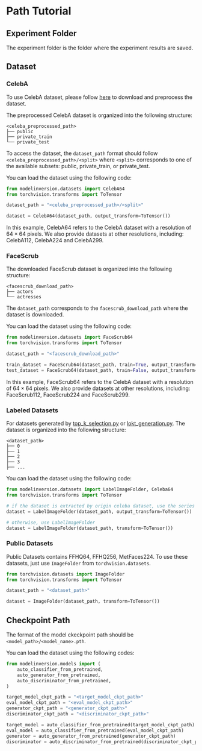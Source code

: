 # Path Tutorial

## Experiment Folder

The experiment folder is the folder where the experiment results are saved.

## Dataset

### CelebA

To use CelebA dataset, please follow [here](./datasets.md) to download and preprocess the dataset.

The preprocessed CelebA dataset is organized into the following structure:
```
<celeba_preprocessed_path>
├── public
├── private_train
└── private_test
```

To access the dataset, the `dataset_path` format should follow `<celeba_preprocessed_path>/<split>` where `<split>` corresponds to one of the available subsets: public, private_train, or private_test.

You can load the dataset using the following code:

```python
from modelinversion.datasets import CelebA64
from torchvision.transforms import ToTensor

dataset_path = "<celeba_preprocessed_path>/<split>"

dataset = CelebA64(dataset_path, output_transform=ToTensor())
```

In this example, CelebA64 refers to the CelebA dataset with a resolution of $64\times 64$ pixels. We also provide datasets at other resolutions, including: CelebA112, CelebA224 and  CelebA299.

### FaceScrub

The downloaded FaceScrub dataset is organized into the following structure:
```
<facescrub_download_path>
├── actors
└── actresses
```

The `dataset_path` corresponds to the `facescrub_download_path` where the dataset is downloaded.

You can load the dataset using the following code:

```python
from modelinversion.datasets import FaceScrub64
from torchvision.transforms import ToTensor

dataset_path = "<facescrub_download_path>"

train_dataset = FaceScrub64(dataset_path, train=True, output_transform=ToTensor())
test_dataset = FaceScrub64(dataset_path, train=False, output_transform=ToTensor())
```

In this example, FaceScrub64 refers to the CelebA dataset with a resolution of $64\times 64$ pixels. We also provide datasets at other resolutions, including: FaceScrub112, FaceScrub224 and  FaceScrub299.

### Labeled Datasets

For datasets generated by [top_k_selection.py](../examples/standard/dataset_preprocess/plgmi_top_k_selection.py) or [lokt_generation.py](../examples/standard/dataset_preprocess/lokt_generation.py). The dataset is organized into the following structure:
```
<dataset_path>
├── 0
├── 1
├── 2
├── 3
├── ...
```

You can load the dataset using the following code:
```python
from modelinversion.datasets import LabelImageFolder, Celeba64
from torchvision.transforms import ToTensor

# if the dataset is extracted by origin celeba dataset, use the series of CelebA64, CelebA112
dataset = LabelImageFolder(dataset_path, output_transform=ToTensor())

# otherwise, use LabelImageFolder
dataset = LabelImageFolder(dataset_path, transform=ToTensor())
```

### Public Datasets

Public Datasets contains FFHQ64, FFHQ256, MetFaces224. To use these datasets, just use `ImageFolder` from `torchvision.datasets`.

```python
from torchvision.datasets import ImageFolder
from torchvision.transforms import ToTensor

dataset_path = "<dataset_path>"

dataset = ImageFolder(dataset_path, transform=ToTensor())
```

## Checkpoint Path


The format of the model ckeckpoint path should be `<model_path>/<model_name>.pth`.

You can load the dataset using the following codes:

```python
from modelinversion.models import (
    auto_classifier_from_pretrained,
    auto_generator_from_pretrained,
    auto_discriminator_from_pretrained,
)

target_model_ckpt_path = "<target_model_ckpt_path>"
eval_model_ckpt_path = "<eval_model_ckpt_path>"
generator_ckpt_path = "<generator_ckpt_path>"
discriminator_ckpt_path = "<discriminator_ckpt_path>"

target_model = auto_classifier_from_pretrained(target_model_ckpt_path)
eval_model = auto_classifier_from_pretrained(eval_model_ckpt_path)
generator = auto_generator_from_pretrained(generator_ckpt_path)
discriminator = auto_discriminator_from_pretrained(discriminator_ckpt_path)

```
